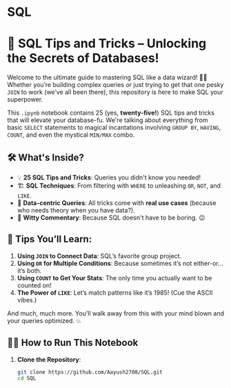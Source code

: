 # SQL
# 🧠 SQL Tips and Tricks – Unlocking the Secrets of Databases!

Welcome to the ultimate guide to mastering SQL like a data wizard! 🧙‍♂️ Whether you’re building complex queries or just trying to get that one pesky `JOIN` to work (we’ve all been there), this repository is here to make SQL your superpower.

This `.ipynb` notebook contains 25 (yes, **twenty-five!**) SQL tips and tricks that will elevate your database-fu. We're talking about everything from basic `SELECT` statements to magical incantations involving `GROUP BY`, `HAVING`, `COUNT`, and even the mystical `MIN/MAX` combo.

## 🛠 What's Inside?

- 💡 **25 SQL Tips and Tricks**: Queries you didn't know you needed!
- 🏗 **SQL Techniques**: From filtering with `WHERE` to unleashing `OR`, `NOT`, and `LIKE`.
- 🎯 **Data-centric Queries**: All tricks come with **real use cases** (because who needs theory when you have data?).
- 💬 **Witty Commentary**: Because SQL doesn't have to be boring. 😉

## 🚀 Tips You’ll Learn:
1. **Using `JOIN` to Connect Data**: SQL’s favorite group project.
2. **Using `OR` for Multiple Conditions**: Because sometimes it’s not either-or… it’s both.
3. **Using `COUNT` to Get Your Stats**: The only time you actually want to be counted on!
4. **The Power of `LIKE`**: Let’s match patterns like it’s 1985! (Cue the ASCII vibes.)

And much, much more. You’ll walk away from this with your mind blown and your queries optimized. 💥

## 🧑‍💻 How to Run This Notebook
1. **Clone the Repository**:
   ```bash
   git clone https://github.com/Aayush2708/SQL.git
   cd SQL
